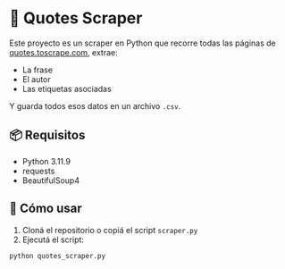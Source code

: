 # 📄 Quotes Scraper

Este proyecto es un scraper en Python que recorre todas las páginas de [quotes.toscrape.com](http://quotes.toscrape.com), extrae:

- La frase
- El autor
- Las etiquetas asociadas

Y guarda todos esos datos en un archivo `.csv`.

## 📦 Requisitos

- Python 3.11.9
- requests
- BeautifulSoup4

## 🚀 Cómo usar

1. Cloná el repositorio o copiá el script `scraper.py`
2. Ejecutá el script:

```bash
python quotes_scraper.py
